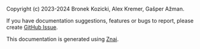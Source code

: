 Copyright (c) 2023-2024 Bronek Kozicki, Alex Kremer, Gašper Ažman.

If you have documentation suggestions, features or bugs to report, please create [GitHub Issue](https://github.com/libfn/functional/issues).

This documentation is generated using [Znai](https://github.com/testingisdocumenting/znai).
